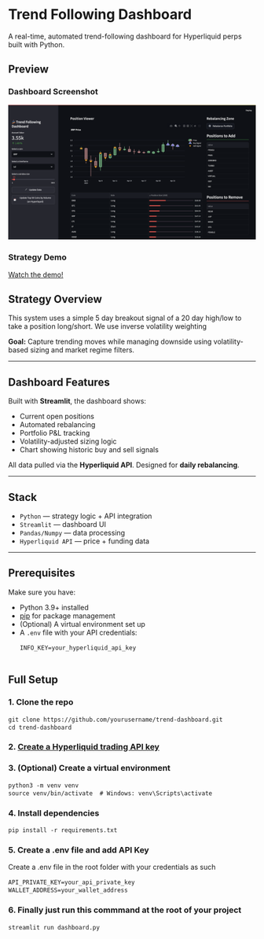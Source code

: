 # Trend Following Dashboard

A real-time, automated trend-following dashboard for Hyperliquid perps built with Python.

## Preview

### Dashboard Screenshot
![Dashboard Screenshot](dashboard.png)

### Strategy Demo
[Watch the demo!](https://youtu.be/R-r0mxRnm9A)

## Strategy Overview

This system uses a simple 5 day breakout signal of a 20 day high/low to take a position long/short. We use inverse volatility weighting

**Goal:** Capture trending moves while managing downside using volatility-based sizing and market regime filters.

---

## Dashboard Features

Built with **Streamlit**, the dashboard shows:

- Current open positions
- Automated rebalancing
- Portfolio P&L tracking
- Volatility-adjusted sizing logic
- Chart showing historic buy and sell signals


All data pulled via the **Hyperliquid API**. Designed for **daily rebalancing**.

---

## Stack

- `Python` — strategy logic + API integration
- `Streamlit` — dashboard UI
- `Pandas/Numpy` — data processing
- `Hyperliquid API` — price + funding data

---

## Prerequisites

Make sure you have:

- Python 3.9+ installed
- [pip](https://pip.pypa.io/en/stable/) for package management
- (Optional) A virtual environment set up
- A `.env` file with your API credentials:
  ```env
  INFO_KEY=your_hyperliquid_api_key


## Full Setup
### 1. Clone the repo
```
git clone https://github.com/yourusername/trend-dashboard.git
cd trend-dashboard
```
### 2. [Create a Hyperliquid trading API key](https://app.hyperliquid.xyz/API)

### 3. (Optional) Create a virtual environment
```
python3 -m venv venv
source venv/bin/activate  # Windows: venv\Scripts\activate
```

### 4. Install dependencies
```
pip install -r requirements.txt
```

### 5. Create a .env file and add API Key
Create a .env file in the root folder with your credentials as such
```
API_PRIVATE_KEY=your_api_private_key
WALLET_ADDRESS=your_wallet_address
```

### 6. Finally just run this commmand at the root of your project
```
streamlit run dashboard.py
```
